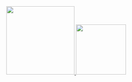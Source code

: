  <div>
  <a href="https://github.com/viniciuscoelhodeabreu">
  <img height="180em" src="https://github-readme-stats.vercel.app/api?username=viniciuscoelhodeabreu&show_icons=true&theme=dark&include_all_commits=true&count_private=true&hide_title=true"/>
  <img height="132em" src="https://github-readme-stats.vercel.app/api/top-langs/?username=viniciuscoelhodeabreu&layout=compact&langs_count=4&theme=dark&hide_title=true"/>
</div>
